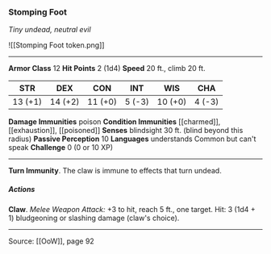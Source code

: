 ### Stomping Foot
_Tiny undead, neutral evil_

![[Stomping Foot token.png]]


---

**Armor Class** 12
**Hit Points** 2 (1d4)
**Speed** 20 ft., climb 20 ft.

| STR     | DEX     | CON     | INT     | WIS     | CHA     |
|---------|---------|---------|---------|---------|---------|
| 13 (+1) | 14 (+2) | 11 (+0) | 5 (-3) | 10 (+0) | 4 (-3) |

**Damage Immunities** poison
**Condition Immunities** [[charmed]], [[exhaustion]], [[poisoned]]
**Senses** blindsight 30 ft. (blind beyond this radius)
**Passive Perception** 10
**Languages** understands Common but can't speak
**Challenge** 0 (0 or 10 XP)

---

**Turn Immunity**. The claw is immune to effects that turn undead.

##### Actions
**Claw**. _Melee Weapon Attack:_ +3 to hit, reach 5 ft., one target. Hit: 3 (1d4 + 1) bludgeoning or slashing damage (claw's choice).


---

Source: [[OoW]], page 92